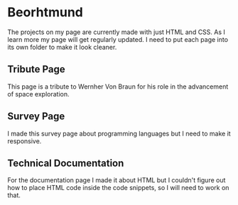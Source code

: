 # Beorhtmund
The projects on my page are currently made with just HTML and CSS. As I learn more my page will get regularly updated.
I need to put each page into its own folder to make it look cleaner.

## Tribute Page
This page is a tribute to Wernher Von Braun for his role in the advancement of space exploration.

## Survey Page
I made this survey page about programming languages but I need to make it responsive.

## Technical Documentation
For the documentation page I made it about HTML but I couldn't figure out how to place HTML code inside the code snippets, so I will need to work on that.
